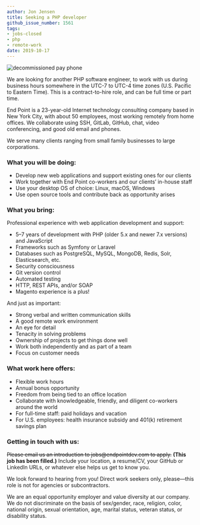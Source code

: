 ```yaml
---
author: Jon Jensen
title: Seeking a PHP developer
github_issue_number: 1561
tags:
- jobs-closed
- php
- remote-work
date: 2019-10-17
---
```


<img src="/blog/2019/10/seeking-php-developer/20190701-164659-crop.jpg" alt="decommissioned pay phone" />

<!-- Photo by Jon Jensen -->

We are looking for another PHP software engineer, to work with us during business hours somewhere in the UTC-7 to UTC-4 time zones (U.S. Pacific to Eastern Time). This is a contract-to-hire role, and can be full time or part time.

End Point is a 23-​year-old Internet technology consulting company based in New York City, with about 50 employees, most working remotely from home offices. We collaborate using SSH, GitLab, GitHub, chat, video conferencing, and good old email and phones.

We serve many clients ranging from small family businesses to large corporations.

### What you will be doing:

- Develop new web applications and support existing ones for our clients
- Work together with End Point co-workers and our clients’ in-house staff 
- Use your desktop OS of choice: Linux, macOS, Windows
- Use open source tools and contribute back as opportunity arises

### What you bring:

Professional experience with web application development and support:

- 5–7 years of development with PHP (older 5.x and newer 7.x versions) and JavaScript
- Frameworks such as Symfony or Laravel
- Databases such as PostgreSQL, MySQL, MongoDB, Redis, Solr, Elasticsearch, etc.
- Security consciousness
- Git version control
- Automated testing
- HTTP, REST APIs, and/or SOAP
- Magento experience is a plus!

And just as important:

- Strong verbal and written communication skills
- A good remote work environment
- An eye for detail
- Tenacity in solving problems
- Ownership of projects to get things done well
- Work both independently and as part of a team
- Focus on customer needs

### What work here offers:

- Flexible work hours
- Annual bonus opportunity
- Freedom from being tied to an office location
- Collaborate with knowledgeable, friendly, and diligent co-workers around the world
- For full-time staff: paid holidays and vacation
- For U.S. employees: health insurance subsidy and 401(k) retirement savings plan

### Getting in touch with us:

~~Please email us an introduction to jobs&#x40;endpointdev.com to apply.~~
**(This job has been filled.)**
Include your location, a resume/​CV, your GitHub or LinkedIn URLs, or whatever else helps us get to know you.

We look forward to hearing from you! Direct work seekers only, please—​this role is not for agencies or subcontractors.

We are an equal opportunity employer and value diversity at our company. We do not discriminate on the basis of sex/​gender, race, religion, color, national origin, sexual orientation, age, marital status, veteran status, or disability status.

<script type="application/ld+json">
{
  "@context" : "http://schema.org/",
  "@type" : "JobPosting",
  "title" : "Seeking a PHP developer",
  "description" : "<p>We are looking for another PHP software engineer, to work with us during business hours somewhere in the UTC-7 to UTC-4 time zones (U.S. Pacific to Eastern Time). This is a contract-to-hire role, and can be full time or part time.</p><p>End Point is a 23-​year-old Internet technology consulting company based in New York City, with about 50 employees, most working remotely from home offices. We collaborate using SSH, GitLab, GitHub, chat, video conferencing, and good old email and phones.</p><p>We serve many clients ranging from small family businesses to large corporations.</p><h2>What you will be doing:</h2><ul><li>Develop new web applications and support existing ones for our clients</li><li>Work together with End Point co-workers and our clients’ in-house staff</li><li>Use your desktop OS of choice: Linux, macOS, Windows</li><li>Use open source tools and contribute back as opportunity arises</li></ul><h2>What you bring:</h2><p>Professional experience with web application development and support:</p><ul><li>5–7 years of development with PHP (older 5.x and newer 7.x versions) and JavaScript</li><li>Frameworks such as Symfony or Laravel</li><li>Databases such as PostgreSQL, MySQL, MongoDB, Redis, Solr, Elasticsearch, etc.</li><li>Security consciousness</li><li>Git version control</li><li>Automated testing</li><li>HTTP, REST APIs, and/or SOAP</li><li>Magento experience is a plus!</li></ul><p>And just as important:</p><ul><li>Strong verbal and written communication skills</li><li>A good remote work environment</li><li>An eye for detail</li><li>Tenacity in solving problems</li><li>Ownership of projects to get things done well</li><li>Work both independently and as part of a team</li><li>Focus on customer needs</li></ul><h2>What work here offers:</h2><ul><li>Flexible work hours</li><li>Annual bonus opportunity</li><li>Freedom from being tied to an office location</li><li>Collaborate with knowledgeable, friendly, and diligent co-workers around the world</li><li>For full-time staff: paid holidays and vacation</li><li>For U.S. employees: health insurance subsidy and 401(k) retirement savings plan</li></ul><h2>Get in touch with us:</h2><p>Please email us an introduction to <a href=\"mailto:jobs@endpointdev.com\">jobs@endpointdev.com</a> to apply. Include your location, a resume/​CV, your GitHub or LinkedIn URLs, or whatever else helps us get to know you.</p><p>We look forward to hearing from you! Direct work seekers only, please—​this role is not for agencies or subcontractors.</p><p>We are an equal opportunity employer and value diversity at our company. We do not discriminate on the basis of sex/​gender, race, religion, color, national origin, sexual orientation, age, marital status, veteran status, or disability status.</p>",
  "identifier": {
    "@type": "PropertyValue",
    "name": "End Point Corporation",
    "value": "php-201910"
  },
  "datePosted" : "2019-10-17",
  "validThrough" : "2019-11-30",
  "employmentType" : ["FULL_TIME", "CONTRACTOR", "PART_TIME"],
  "hiringOrganization" : {
    "@type" : "Organization",
    "name" : "End Point Corporation",
    "sameAs" : "https://www.endpointdev.com/blog/2019/10/seeking-php-developer/",
    "logo" : "https://www.endpointdev.com/images/favicon.ico"
  },
  "jobLocationType": "TELECOMMUTE",
  "applicantLocationRequirements": {
      "@type": "Country",
      "name": ["Canada", "United States", "Mexico"]
  }
}
</script>
